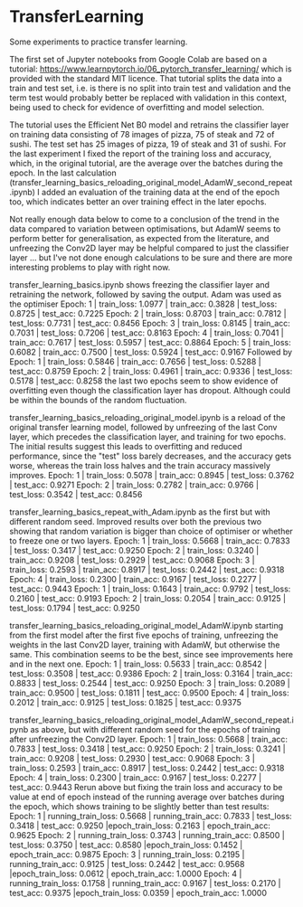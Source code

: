 # TransferLearning
 Some experiments to practice transfer learning.

 The first set of Jupyter notebooks from Google Colab are based on 
 a tutorial: https://www.learnpytorch.io/06_pytorch_transfer_learning/
 which is provided with the standard MIT licence. That tutorial splits the
 data into a train and test set, i.e. is there is no split into train 
 test and validation and the term test would probably better be replaced
 with validation in this context, being used to check for evidence
 of overfitting and model selection. 


 The tutorial uses the Efficient Net B0 model and retrains 
 the classifier layer on 
 training data consisting of 78 images of pizza, 75 of steak and 72 of 
 sushi. 
 The test set has 25 images of pizza, 19 of steak and 31 of sushi. 
 For the last experiment I fixed the report of the training loss and accuracy,
 which, in the original tutorial, are the average over the batches 
 during the epoch. In the last calculation (transfer_learning_basics_reloading_original_model_AdamW_second_repeat.ipynb) I added an evaluation of the training data at the end of the epoch
 too, which indicates better an over training effect in the later epochs.

Not really enough data below to come to a conclusion of the
trend in the data compared to variation between optimisations, but AdamW
seems to perform better for generalisation, as expected from the literature,
and unfreezing the Conv2D layer may be helpful compared to just the 
classifier layer ... but I've not done enough calculations to be sure 
and there are more interesting problems to play with right now.  

 transfer_learning_basics.ipynb shows freezing the classifier layer and 
 retraining the network, followed by saving the output. Adam was used
 as the optimiser
 Epoch: 1 | train_loss: 1.0977 | train_acc: 0.3828 | test_loss: 0.8725 | test_acc: 0.7225
Epoch: 2 | train_loss: 0.8703 | train_acc: 0.7812 | test_loss: 0.7731 | test_acc: 0.8456
Epoch: 3 | train_loss: 0.8145 | train_acc: 0.7031 | test_loss: 0.7206 | test_acc: 0.8163
Epoch: 4 | train_loss: 0.7041 | train_acc: 0.7617 | test_loss: 0.5957 | test_acc: 0.8864
Epoch: 5 | train_loss: 0.6082 | train_acc: 0.7500 | test_loss: 0.5924 | test_acc: 0.9167
Followed by
Epoch: 1 | train_loss: 0.5846 | train_acc: 0.7656 | test_loss: 0.5288 | test_acc: 0.8759
Epoch: 2 | train_loss: 0.4961 | train_acc: 0.9336 | test_loss: 0.5178 | test_acc: 0.8258
the last two epochs seem to show evidence of overfitting even though the 
classification layer has dropout. Although could be within the bounds
of the random fluctuation. 

transfer_learning_basics_reloading_original_model.ipynb is a reload of 
the original transfer learning model, followed by unfreezing of the 
last Conv layer, which precedes the classification layer, and training 
for two epochs. The initial results suggest this leads to overfitting 
and reduced performance, since the "test" loss barely decreases, 
and the accuracy gets worse, whereas the train loss halves and the 
train accuracy massively improves.
Epoch: 1 | train_loss: 0.5078 | train_acc: 0.8945 | test_loss: 0.3762 | test_acc: 0.9271
Epoch: 2 | train_loss: 0.2782 | train_acc: 0.9766 | test_loss: 0.3542 | test_acc: 0.8456

transfer_learning_basics_repeat_with_Adam.ipynb
as the first but with different random seed. Improved results over both 
the previous two showing that random variation is bigger than choice
of optimiser or whether to freeze one or two layers. 
Epoch: 1 | train_loss: 0.5668 | train_acc: 0.7833 | test_loss: 0.3417 | test_acc: 0.9250
Epoch: 2 | train_loss: 0.3240 | train_acc: 0.9208 | test_loss: 0.2929 | test_acc: 0.9068
Epoch: 3 | train_loss: 0.2593 | train_acc: 0.8917 | test_loss: 0.2442 | test_acc: 0.9318
Epoch: 4 | train_loss: 0.2300 | train_acc: 0.9167 | test_loss: 0.2277 | test_acc: 0.9443
Epoch: 1 | train_loss: 0.1643 | train_acc: 0.9792 | test_loss: 0.2160 | test_acc: 0.9193
Epoch: 2 | train_loss: 0.2054 | train_acc: 0.9125 | test_loss: 0.1794 | test_acc: 0.9250

transfer_learning_basics_reloading_original_model_AdamW.ipynb
starting from the first model after the first five epochs of training,
unfreezing the weights in the last Conv2D layer, training with AdamW, 
but otherwise the same. This combination seems to be the best, since
see improvements here and in the next one. 
Epoch: 1 | train_loss: 0.5633 | train_acc: 0.8542 | test_loss: 0.3508 | test_acc: 0.9386
Epoch: 2 | train_loss: 0.3164 | train_acc: 0.8833 | test_loss: 0.2544 | test_acc: 0.9250
Epoch: 3 | train_loss: 0.2089 | train_acc: 0.9500 | test_loss: 0.1811 | test_acc: 0.9500
Epoch: 4 | train_loss: 0.2012 | train_acc: 0.9125 | test_loss: 0.1825 | test_acc: 0.9375

transfer_learning_basics_reloading_original_model_AdamW_second_repeat.ipynb
as above, but with different random seed for the epochs of training after
unfreezing the Conv2D layer.
Epoch: 1 | train_loss: 0.5668 | train_acc: 0.7833 | test_loss: 0.3418 | test_acc: 0.9250
Epoch: 2 | train_loss: 0.3241 | train_acc: 0.9208 | test_loss: 0.2930 | test_acc: 0.9068
Epoch: 3 | train_loss: 0.2593 | train_acc: 0.8917 | test_loss: 0.2442 | test_acc: 0.9318
Epoch: 4 | train_loss: 0.2300 | train_acc: 0.9167 | test_loss: 0.2277 | test_acc: 0.9443
Rerun above but fixing the train loss and accuracy to be value at end of
epoch instead of the running average over batches during the epoch, which
shows training to be slightly better than test results:
Epoch: 1 | running_train_loss: 0.5668 | running_train_acc: 0.7833 | test_loss: 0.3418 | test_acc: 0.9250 |epoch_train_loss: 0.2163 | epoch_train_acc: 0.9625 
Epoch: 2 | running_train_loss: 0.3743 | running_train_acc: 0.8500 | test_loss: 0.3750 | test_acc: 0.8580 |epoch_train_loss: 0.1452 | epoch_train_acc: 0.9875 
Epoch: 3 | running_train_loss: 0.2195 | running_train_acc: 0.9125 | test_loss: 0.2442 | test_acc: 0.9568 |epoch_train_loss: 0.0612 | epoch_train_acc: 1.0000 
Epoch: 4 | running_train_loss: 0.1758 | running_train_acc: 0.9167 | test_loss: 0.2170 | test_acc: 0.9375 |epoch_train_loss: 0.0359 | epoch_train_acc: 1.0000 
